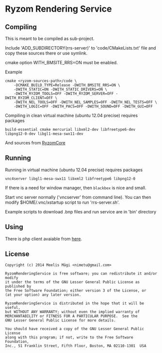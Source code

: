 Ryzom Rendering Service
=========================



Compiling
---------

This is meant to be compiled as sub-project.

Include 'ADD_SUBDIRECTORY(rrs-server)' to 'code/CMakeLists.txt' file and copy these sources there or use symlink.

cmake option WITH_BMSITE_RRS=ON must be enabled.

Example

	cmake <ryzom-sources-path>/code \
		-DCMAKE_BUILD_TYPE=Release -DWITH_BMSITE_RRS=ON \
		-DWITH_STATIC=ON -DWITH_STATIC_DRIVERS=ON \
		-DWITH_RYZOM_TOOLS=OFF -DWITH_RYZOM_SERVER=OFF -DWITH_RYZOM_CLIENT=OFF \
		-DWITH_NEL_TOOLS=OFF -DWITH_NEL_SAMPLES=OFF -DWITH_NEL_TESTS=OFF \
		-DWITH_LOGIC=OFF -DWITH_PACS=OFF -DWITH_SOUND=OFF -DWITH_GUI=OFF

Compiling in clean virtual machine (ubuntu 12.04 precise) requires packages

	build-essential cmake mercurial libxml2-dev libfreetype6-dev
	libpng12-0-dev libgl1-mesa-swx11-dev

And sources from [RyzomCore](https://bitbucket.org/ryzom/ryzomcore)

Running
-------

Running in virtual machine (ubuntu 12.04 precise) requires packages

	vnc4server libgl1-mesa-swx11 libxml2 libfreetype6 libpng12-0

If there is a need for window manager, then `blackbox` is nice and small.

Start vnc server normally ('vncserver' from command line). You can then modify
$HOME/.vnc/xstartup script to run 'rrs-server.sh'.

Example scripts to download .bnp files and run service are in 'bin' directory

Using
-----

There is php client avaiable from [here](https://github.com/nimetu/rrs_client.git).

License
--------
	Copyright (c) 2014 Meelis Mägi <nimetu@gmail.com>

	RyzomRenderingService is free software; you can redistribute it and/or modify
	it under the terms of the GNU Lesser General Public License as published by
	the Free Software Foundation; either version 3 of the License, or
	(at your option) any later version.

	RyzomRenderingService is distributed in the hope that it will be useful,
	but WITHOUT ANY WARRANTY; without even the implied warranty of
	MERCHANTABILITY or FITNESS FOR A PARTICULAR PURPOSE.  See the
	GNU Lesser General Public License for more details.

	You should have received a copy of the GNU Lesser General Public License
	along with this program; if not, write to the Free Software Foundation,
	Inc., 51 Franklin Street, Fifth Floor, Boston, MA 02110-1301  USA
